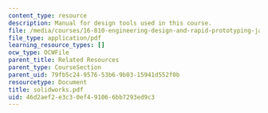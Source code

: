 ```yaml
---
content_type: resource
description: Manual for design tools used in this course.
file: /media/courses/16-810-engineering-design-and-rapid-prototyping-january-iap-2007/46d2aef2e3c30ef491066bb7293ed9c3_solidworks.pdf
file_type: application/pdf
learning_resource_types: []
ocw_type: OCWFile
parent_title: Related Resources
parent_type: CourseSection
parent_uid: 79fb5c24-9576-53b6-9b03-15941d552f0b
resourcetype: Document
title: solidworks.pdf
uid: 46d2aef2-e3c3-0ef4-9106-6bb7293ed9c3
---
```

